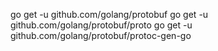 go get -u github.com/golang/protobuf
go get -u github.com/golang/protobuf/proto
go get -u github.com/golang/protobuf/protoc-gen-go